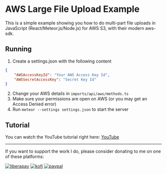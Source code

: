 # AWS Large File Upload Example

This is a simple example showing you how to do multi-part file uploads in JavaScript (React/Meteor.js/Node.js) for AWS S3, with their modern aws-sdk.

## Running

1. Create a settings.json with the following content

```json
{
	"AWSAccessKeyId": "Your AWS Access Key Id",
	"AWSSecretAccessKey": "Secret Key Id"
}
```

2. Change your AWS details in `imports/api/aws/methods.ts`
3. Make sure your permissions are open on AWS (or you may get an Access Denied error)
4. Run `meteor --settings settings.json` to start the server

## Tutorial

You can watch the YouTube tutorial right here: [YouTube](https://youtu.be/SQWJ_goOxGs)

---

If you want to support the work I do, please consider donating to me on one of these platforms:

[<img alt="liberapay" src="https://img.shields.io/badge/-LiberaPay-EBC018?style=flat-square&logo=liberapay&logoColor=white" />](https://liberapay.com/stevesteacher/)
[<img alt="kofi" src="https://img.shields.io/badge/-Kofi-7648BB?style=flat-square&logo=ko-fi&logoColor=white" />](https://ko-fi.com/stevesteacher)
[<img alt="paypal" src="https://img.shields.io/badge/-PayPal-0c1a55?style=flat-square&logo=paypal&logoColor=white" />](https://www.paypal.com/donate/?hosted_button_id=P9V2M4Q6WYHR8)
